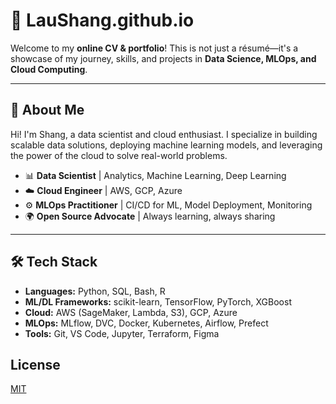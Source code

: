 <!-- filepath: /Users/shang/Documents/Shang/LauShang.github.io/README.md -->
# 🚀 LauShang.github.io

Welcome to my **online CV & portfolio**! This is not just a résumé—it's a showcase of my journey, skills, and projects in **Data Science, MLOps, and Cloud Computing**.

---

## 🌟 About Me
Hi! I'm Shang, a data scientist and cloud enthusiast. I specialize in building scalable data solutions, deploying machine learning models, and leveraging the power of the cloud to solve real-world problems.

- 📊 **Data Scientist** | Analytics, Machine Learning, Deep Learning
- ☁️ **Cloud Engineer** | AWS, GCP, Azure
- ⚙️ **MLOps Practitioner** | CI/CD for ML, Model Deployment, Monitoring
- 🌍 **Open Source Advocate** | Always learning, always sharing

---

## 🛠️ Tech Stack
- **Languages:** Python, SQL, Bash, R
- **ML/DL Frameworks:** scikit-learn, TensorFlow, PyTorch, XGBoost
- **Cloud:** AWS (SageMaker, Lambda, S3), GCP, Azure
- **MLOps:** MLflow, DVC, Docker, Kubernetes, Airflow, Prefect
- **Tools:** Git, VS Code, Jupyter, Terraform, Figma

## License
[MIT](LICENSE)
